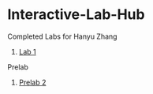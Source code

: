# Interactive-Lab-Hub

Completed Labs for Hanyu Zhang

1. [Lab 1](//github.com/PGhzhang/idd-fa18-lab1)



Prelab
1. [Prelab 2](//github.com/PGhzhang/IDD-Fall18-PreLab2)
